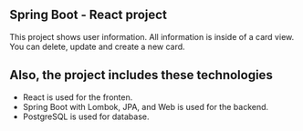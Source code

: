 ## Spring Boot - React project

This project shows user information. 
All information is inside of a card view. You can delete, update and create a new card. 

## Also, the project includes these technologies

* React is used for the fronten. 
* Spring Boot with Lombok, JPA, and Web is used for the backend. 
* PostgreSQL is used for database. 

